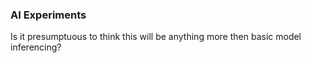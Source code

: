 ### AI Experiments

Is it presumptuous to think this will be anything more then basic model inferencing?
